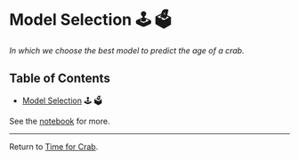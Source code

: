 # Model Selection :joystick: :ballot_box:

*In which we choose the best model to predict the age of a crab.*

## Table of Contents

- [Model Selection](models.ipynb) :joystick: :ballot_box:

See the [notebook](models.ipynb) for more.

---

Return to [Time for Crab](../README.md).
